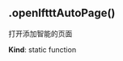 <a name="module_miot/host/ui.openIftttAutoPage"></a>

## .openIftttAutoPage()
打开添加智能的页面

**Kind**: static function  
